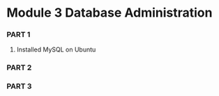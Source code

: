 # Module 3 Database Administration 

### PART 1 

1. Installed MySQL on Ubuntu



### PART 2 





### PART 3 




